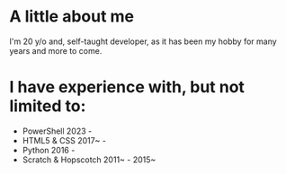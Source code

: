 # A little about me
I'm 20 y/o and, self-taught developer, as it has been my hobby for many years and more to come.

# I have experience with, but not limited to:
- PowerShell 2023 -
- HTML5 & CSS 2017~ -
- Python 2016 -
- Scratch & Hopscotch 2011~ - 2015~
